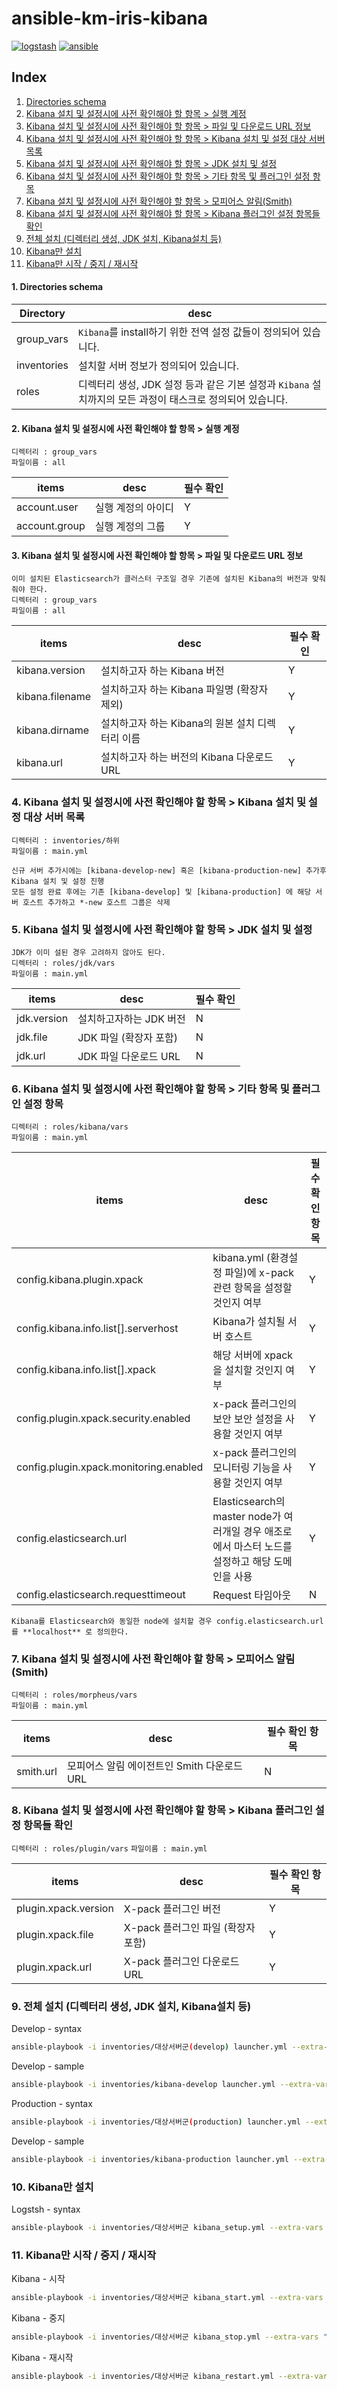 ansible-km-iris-kibana
=======================

[![logstash](https://img.shields.io/badge/kibana-5.5.0-blue.svg)](https://www.elastic.co/guide/en/kibana/current/introduction.html)
[![ansible](https://img.shields.io/badge/ansible-2.3-orange.svg)](https://www.ansible.com/it-automation)

## Index
1. <a href="#1-directories-schema">Directories schema</a>
2. <a href="#2-kibana-설치-및-설정시에-사전-확인해야-할-항목--실행-계정">Kibana 설치 및 설정시에 사전 확인해야 할 항목 > 실행 계정</a>
3. <a href="#3-kibana-설치-및-설정시에-사전-확인해야-할-항목--파일-및-다운로드-url-정보">Kibana 설치 및 설정시에 사전 확인해야 할 항목 > 파일 및 다운로드 URL 정보</a>
4. <a href="#4-kibana-설치-및-설정시에-사전-확인해야-할-항목--kibana-설치-및-설정-대상-서버-목록">Kibana 설치 및 설정시에 사전 확인해야 할 항목 > Kibana 설치 및 설정 대상 서버 목록</a>
5. <a href="#5-kibana-설치-및-설정시에-사전-확인해야-할-항목--jdk-설치-및-설정">Kibana 설치 및 설정시에 사전 확인해야 할 항목 > JDK 설치 및 설정</a>
6. <a href="#6-kibana-설치-및-설정시에-사전-확인해야-할-항목--기타-항목-및-플러그인-설정-항목">Kibana 설치 및 설정시에 사전 확인해야 할 항목 > 기타 항목 및 플러그인 설정 항목</a>
7. <a href="#7-kibana-설치-및-설정시에-사전-확인해야-할-항목--모피어스-알림smith">Kibana 설치 및 설정시에 사전 확인해야 할 항목 > 모피어스 알림(Smith)</a>
8. <a href="#8-kibana-설치-및-설정시에-사전-확인해야-할-항목--kibana-플러그인-설정-항목들-확인">Kibana 설치 및 설정시에 사전 확인해야 할 항목 > Kibana 플러그인 설정 항목들 확인 </a>
9. <a href="#9-전체-설치-디렉터리-생성-jdk-설치-kibana설치-등">전체 설치 (디렉터리 생성, JDK 설치, Kibana설치 등)</a>
10. <a href="#10-kibana만-설치">Kibana만 설치</a>
11. <a href="#11-kibana만-시작--중지--재시작">Kibana만 시작 / 중지 / 재시작</a>


#### 1. Directories schema

Directory | desc  |
| ------------- | ------------- |
| group_vars | `Kibana`를 install하기 위한 전역 설정 값들이 정의되어 있습니다. |
| inventories  | 설치할 서버 정보가 정의되어 있습니다.  |
| roles  | 디렉터리 생성, JDK 설정 등과 같은 기본 설정과 `Kibana` 설치까지의 모든 과정이 태스크로 정의되어 있습니다. |`  
        
#### 2. Kibana 설치 및 설정시에 사전 확인해야 할 항목 > 실행 계정
`디렉터리 : group_vars`  
`파일이름 : all`

items | desc  | 필수 확인
| ------------- | ------------- |---|
| account.user | 실행 계정의 아이디  |Y
| account.group  | 실행 계정의 그룹  |Y

#### 3. Kibana 설치 및 설정시에 사전 확인해야 할 항목 > 파일 및 다운로드 URL 정보
```이미 설치된 Elasticsearch가 클러스터 구조일 경우 기존에 설치된 Kibana의 버전과 맞춰줘야 한다.```  
`디렉터리 : group_vars`  
`파일이름 : all`

items | desc  | 필수 확인
| ------------- | ------------- |---|
| kibana.version | 설치하고자 하는 Kibana 버전  |Y
| kibana.filename | 설치하고자 하는 Kibana 파일명 (확장자 제외)  |Y
| kibana.dirname | 설치하고자 하는 Kibana의 원본 설치 디렉터리 이름  |Y
| kibana.url | 설치하고자 하는 버전의 Kibana 다운로드 URL  |Y

### 4. Kibana 설치 및 설정시에 사전 확인해야 할 항목 > Kibana 설치 및 설정 대상 서버 목록
`디렉터리 : inventories/하위`  
`파일이름 : main.yml`  

`신규 서버 추가시에는 [kibana-develop-new] 혹은 [kibana-production-new] 추가후 Kibana 설치 및 설정 진행`  
`모든 설정 완료 후에는 기존 [kibana-develop] 및 [kibana-production] 에 해당 서버 호스트 추가하고 *-new 호스트 그룹은 삭제`

### 5. Kibana 설치 및 설정시에 사전 확인해야 할 항목 > JDK 설치 및 설정
```JDK가 이미 설된 경우 고려하지 않아도 된다.```  
`디렉터리 : roles/jdk/vars`  
`파일이름 : main.yml`  

items | desc  | 필수 확인
| ------------- | ------------- |---|
| jdk.version | 설치하고자하는 JDK 버전  |N
| jdk.file | JDK 파일 (확장자 포함)  |N
| jdk.url | JDK 파일 다운로드 URL  |N


### 6. Kibana 설치 및 설정시에 사전 확인해야 할 항목 > 기타 항목 및 플러그인 설정 항목
`디렉터리 : roles/kibana/vars`  
`파일이름 : main.yml`

items | desc  | 필수 확인 항목
| ------------- | ------------- |---|
| config.kibana.plugin.xpack | kibana.yml (환경설정 파일)에 x-pack 관련 항목을 설정할 것인지 여부  |Y
| config.kibana.info.list[].serverhost | Kibana가 설치될 서버 호스트  |Y
| config.kibana.info.list[].xpack | 해당 서버에 xpack을 설치할 것인지 여부|Y
| config.plugin.xpack.security.enabled | x-pack 플러그인의 보안 보안 설정을 사용할 것인지 여부  |Y
| config.plugin.xpack.monitoring.enabled | x-pack 플러그인의 모니터링 기능을 사용할 것인지 여부  |Y
| config.elasticsearch.url| Elasticsearch의 master node가 여러개일 경우 애조로에서 마스터 노드를 설정하고 해당 도메인을 사용|Y
| config.elasticsearch.requesttimeout| Request 타임아웃|N

`Kibana를 Elasticsearch와 동일한 node에 설치할 경우 config.elasticsearch.url를 **localhost** 로 정의한다.`

### 7. Kibana 설치 및 설정시에 사전 확인해야 할 항목 > 모피어스 알림(Smith)
`디렉터리 : roles/morpheus/vars`  
`파일이름 : main.yml`

items | desc  | 필수 확인 항목
| ------------- | ------------- |---|
| smith.url | 모피어스 알림 에이전트인 Smith 다운로드 URL  |N


###  8. Kibana 설치 및 설정시에 사전 확인해야 할 항목 > Kibana 플러그인 설정 항목들 확인 
`디렉터리 : roles/plugin/vars`
`파일이름 : main.yml`

items | desc  | 필수 확인 항목
| ------------- | ------------- |---|
| plugin.xpack.version | X-pack 플러그인 버전  |Y
| plugin.xpack.file | X-pack 플러그인 파일 (확장자 포함)  |Y
| plugin.xpack.url | X-pack 플러그인 다운로드 URL  |Y

### 9. 전체 설치 (디렉터리 생성, JDK 설치, Kibana설치 등)
Develop - syntax  
```sh
ansible-playbook -i inventories/대상서버군(develop) launcher.yml --extra-vars "host=서버 호스트"
```
Develop - sample
```sh
ansible-playbook -i inventories/kibana-develop launcher.yml --extra-vars "host=kibana-develop"
```
 
Production - syntax
```sh
ansible-playbook -i inventories/대상서버군(production) launcher.yml --extra-vars "host=서버 호스트"
```
Develop - sample
```sh
ansible-playbook -i inventories/kibana-production launcher.yml --extra-vars "host=kibana-production"
```

### 10. Kibana만 설치
Logstsh - syntax
```sh
ansible-playbook -i inventories/대상서버군 kibana_setup.yml --extra-vars "host=서버 호스트"
```

### 11. Kibana만 시작 / 중지 / 재시작
Kibana - 시작
```sh
ansible-playbook -i inventories/대상서버군 kibana_start.yml --extra-vars "host=서버 호스트"
```
Kibana - 중지
```sh
ansible-playbook -i inventories/대상서버군 kibana_stop.yml --extra-vars "host=서버 호스트"
```
Kibana - 재시작
```sh
ansible-playbook -i inventories/대상서버군 kibana_restart.yml --extra-vars "host=서버 호스트"
```
